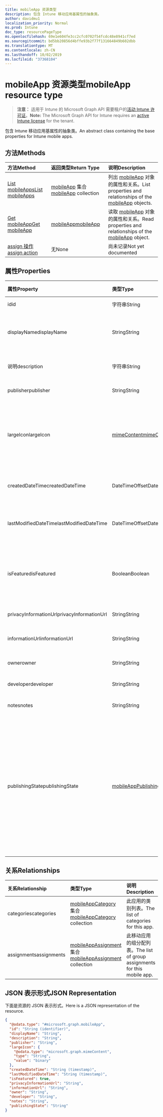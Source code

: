 ```yaml
---
title: mobileApp 资源类型
description: 包含 Intune 移动应用基属性的抽象类。
author: davidmu1
localization_priority: Normal
ms.prod: Intune
doc_type: resourcePageType
ms.openlocfilehash: 69e1e604fe3cc2cfc0702f54fcdc48e8941cf7ed
ms.sourcegitcommit: bd5bb20856d4bffe93b2f77f131664849b602dbb
ms.translationtype: MT
ms.contentlocale: zh-CN
ms.lasthandoff: 10/02/2019
ms.locfileid: "37368104"
---
```

# <a name="mobileapp-resource-type"></a><span data-ttu-id="bf815-103">mobileApp 资源类型</span><span class="sxs-lookup"><span data-stu-id="bf815-103">mobileApp resource type</span></span>

> <span data-ttu-id="bf815-104">**注意：** 适用于 Intune 的 Microsoft Graph API 需要租户的[活动 Intune 许可证](https://go.microsoft.com/fwlink/?linkid=839381)。</span><span class="sxs-lookup"><span data-stu-id="bf815-104">**Note:** The Microsoft Graph API for Intune requires an [active Intune license](https://go.microsoft.com/fwlink/?linkid=839381) for the tenant.</span></span>

<span data-ttu-id="bf815-105">包含 Intune 移动应用基属性的抽象类。</span><span class="sxs-lookup"><span data-stu-id="bf815-105">An abstract class containing the base properties for Intune mobile apps.</span></span>

## <a name="methods"></a><span data-ttu-id="bf815-106">方法</span><span class="sxs-lookup"><span data-stu-id="bf815-106">Methods</span></span>
|<span data-ttu-id="bf815-107">方法</span><span class="sxs-lookup"><span data-stu-id="bf815-107">Method</span></span>|<span data-ttu-id="bf815-108">返回类型</span><span class="sxs-lookup"><span data-stu-id="bf815-108">Return Type</span></span>|<span data-ttu-id="bf815-109">说明</span><span class="sxs-lookup"><span data-stu-id="bf815-109">Description</span></span>|
|:---|:---|:---|
|[<span data-ttu-id="bf815-110">List mobileApps</span><span class="sxs-lookup"><span data-stu-id="bf815-110">List mobileApps</span></span>](../api/intune-apps-mobileapp-list.md)|<span data-ttu-id="bf815-111">[mobileApp](../resources/intune-apps-mobileapp.md) 集合</span><span class="sxs-lookup"><span data-stu-id="bf815-111">[mobileApp](../resources/intune-apps-mobileapp.md) collection</span></span>|<span data-ttu-id="bf815-112">列出 [mobileApp](../resources/intune-apps-mobileapp.md) 对象的属性和关系。</span><span class="sxs-lookup"><span data-stu-id="bf815-112">List properties and relationships of the [mobileApp](../resources/intune-apps-mobileapp.md) objects.</span></span>|
|[<span data-ttu-id="bf815-113">Get mobileApp</span><span class="sxs-lookup"><span data-stu-id="bf815-113">Get mobileApp</span></span>](../api/intune-apps-mobileapp-get.md)|[<span data-ttu-id="bf815-114">mobileApp</span><span class="sxs-lookup"><span data-stu-id="bf815-114">mobileApp</span></span>](../resources/intune-apps-mobileapp.md)|<span data-ttu-id="bf815-115">读取 [mobileApp](../resources/intune-apps-mobileapp.md) 对象的属性和关系。</span><span class="sxs-lookup"><span data-stu-id="bf815-115">Read properties and relationships of the [mobileApp](../resources/intune-apps-mobileapp.md) object.</span></span>|
|[<span data-ttu-id="bf815-116">assign 操作</span><span class="sxs-lookup"><span data-stu-id="bf815-116">assign action</span></span>](../api/intune-apps-mobileapp-assign.md)|<span data-ttu-id="bf815-117">无</span><span class="sxs-lookup"><span data-stu-id="bf815-117">None</span></span>|<span data-ttu-id="bf815-118">尚未记录</span><span class="sxs-lookup"><span data-stu-id="bf815-118">Not yet documented</span></span>|

## <a name="properties"></a><span data-ttu-id="bf815-119">属性</span><span class="sxs-lookup"><span data-stu-id="bf815-119">Properties</span></span>
|<span data-ttu-id="bf815-120">属性</span><span class="sxs-lookup"><span data-stu-id="bf815-120">Property</span></span>|<span data-ttu-id="bf815-121">类型</span><span class="sxs-lookup"><span data-stu-id="bf815-121">Type</span></span>|<span data-ttu-id="bf815-122">说明</span><span class="sxs-lookup"><span data-stu-id="bf815-122">Description</span></span>|
|:---|:---|:---|
|<span data-ttu-id="bf815-123">id</span><span class="sxs-lookup"><span data-stu-id="bf815-123">id</span></span>|<span data-ttu-id="bf815-124">字符串</span><span class="sxs-lookup"><span data-stu-id="bf815-124">String</span></span>|<span data-ttu-id="bf815-125">实体的键。</span><span class="sxs-lookup"><span data-stu-id="bf815-125">Key of the entity.</span></span>|
|<span data-ttu-id="bf815-126">displayName</span><span class="sxs-lookup"><span data-stu-id="bf815-126">displayName</span></span>|<span data-ttu-id="bf815-127">String</span><span class="sxs-lookup"><span data-stu-id="bf815-127">String</span></span>|<span data-ttu-id="bf815-128">管理员提供或导入的应用标题。</span><span class="sxs-lookup"><span data-stu-id="bf815-128">The admin provided or imported title of the app.</span></span>|
|<span data-ttu-id="bf815-129">说明</span><span class="sxs-lookup"><span data-stu-id="bf815-129">description</span></span>|<span data-ttu-id="bf815-130">字符串</span><span class="sxs-lookup"><span data-stu-id="bf815-130">String</span></span>|<span data-ttu-id="bf815-131">应用的说明。</span><span class="sxs-lookup"><span data-stu-id="bf815-131">The description of the app.</span></span>|
|<span data-ttu-id="bf815-132">publisher</span><span class="sxs-lookup"><span data-stu-id="bf815-132">publisher</span></span>|<span data-ttu-id="bf815-133">String</span><span class="sxs-lookup"><span data-stu-id="bf815-133">String</span></span>|<span data-ttu-id="bf815-134">应用的发布者。</span><span class="sxs-lookup"><span data-stu-id="bf815-134">The publisher of the app.</span></span>|
|<span data-ttu-id="bf815-135">largeIcon</span><span class="sxs-lookup"><span data-stu-id="bf815-135">largeIcon</span></span>|[<span data-ttu-id="bf815-136">mimeContent</span><span class="sxs-lookup"><span data-stu-id="bf815-136">mimeContent</span></span>](../resources/intune-shared-mimecontent.md)|<span data-ttu-id="bf815-137">要显示在应用详细信息中并用于图标上传的大图标。</span><span class="sxs-lookup"><span data-stu-id="bf815-137">The large icon, to be displayed in the app details and used for upload of the icon.</span></span>|
|<span data-ttu-id="bf815-138">createdDateTime</span><span class="sxs-lookup"><span data-stu-id="bf815-138">createdDateTime</span></span>|<span data-ttu-id="bf815-139">DateTimeOffset</span><span class="sxs-lookup"><span data-stu-id="bf815-139">DateTimeOffset</span></span>|<span data-ttu-id="bf815-140">创建应用的日期和时间。</span><span class="sxs-lookup"><span data-stu-id="bf815-140">The date and time the app was created.</span></span>|
|<span data-ttu-id="bf815-141">lastModifiedDateTime</span><span class="sxs-lookup"><span data-stu-id="bf815-141">lastModifiedDateTime</span></span>|<span data-ttu-id="bf815-142">DateTimeOffset</span><span class="sxs-lookup"><span data-stu-id="bf815-142">DateTimeOffset</span></span>|<span data-ttu-id="bf815-143">上次修改应用的日期和时间。</span><span class="sxs-lookup"><span data-stu-id="bf815-143">The date and time the app was last modified.</span></span>|
|<span data-ttu-id="bf815-144">isFeatured</span><span class="sxs-lookup"><span data-stu-id="bf815-144">isFeatured</span></span>|<span data-ttu-id="bf815-145">Boolean</span><span class="sxs-lookup"><span data-stu-id="bf815-145">Boolean</span></span>|<span data-ttu-id="bf815-146">指示应用是否被管理员标记为特色的值。</span><span class="sxs-lookup"><span data-stu-id="bf815-146">The value indicating whether the app is marked as featured by the admin.</span></span>|
|<span data-ttu-id="bf815-147">privacyInformationUrl</span><span class="sxs-lookup"><span data-stu-id="bf815-147">privacyInformationUrl</span></span>|<span data-ttu-id="bf815-148">String</span><span class="sxs-lookup"><span data-stu-id="bf815-148">String</span></span>|<span data-ttu-id="bf815-149">隐私声明 Url。</span><span class="sxs-lookup"><span data-stu-id="bf815-149">The privacy statement Url.</span></span>|
|<span data-ttu-id="bf815-150">informationUrl</span><span class="sxs-lookup"><span data-stu-id="bf815-150">informationUrl</span></span>|<span data-ttu-id="bf815-151">String</span><span class="sxs-lookup"><span data-stu-id="bf815-151">String</span></span>|<span data-ttu-id="bf815-152">详细信息 Url。</span><span class="sxs-lookup"><span data-stu-id="bf815-152">The more information Url.</span></span>|
|<span data-ttu-id="bf815-153">owner</span><span class="sxs-lookup"><span data-stu-id="bf815-153">owner</span></span>|<span data-ttu-id="bf815-154">String</span><span class="sxs-lookup"><span data-stu-id="bf815-154">String</span></span>|<span data-ttu-id="bf815-155">应用的所有者。</span><span class="sxs-lookup"><span data-stu-id="bf815-155">The owner of the app.</span></span>|
|<span data-ttu-id="bf815-156">developer</span><span class="sxs-lookup"><span data-stu-id="bf815-156">developer</span></span>|<span data-ttu-id="bf815-157">String</span><span class="sxs-lookup"><span data-stu-id="bf815-157">String</span></span>|<span data-ttu-id="bf815-158">应用的开发者。</span><span class="sxs-lookup"><span data-stu-id="bf815-158">The developer of the app.</span></span>|
|<span data-ttu-id="bf815-159">notes</span><span class="sxs-lookup"><span data-stu-id="bf815-159">notes</span></span>|<span data-ttu-id="bf815-160">String</span><span class="sxs-lookup"><span data-stu-id="bf815-160">String</span></span>|<span data-ttu-id="bf815-161">应用的备注。</span><span class="sxs-lookup"><span data-stu-id="bf815-161">Notes for the app.</span></span>|
|<span data-ttu-id="bf815-162">publishingState</span><span class="sxs-lookup"><span data-stu-id="bf815-162">publishingState</span></span>|[<span data-ttu-id="bf815-163">mobileAppPublishingState</span><span class="sxs-lookup"><span data-stu-id="bf815-163">mobileAppPublishingState</span></span>](../resources/intune-apps-mobileapppublishingstate.md)|<span data-ttu-id="bf815-164">应用的发布状态。</span><span class="sxs-lookup"><span data-stu-id="bf815-164">The publishing state for the app.</span></span> <span data-ttu-id="bf815-165">除非应用已发布，否则无法分配应用。</span><span class="sxs-lookup"><span data-stu-id="bf815-165">The app cannot be assigned unless the app is published.</span></span> <span data-ttu-id="bf815-166">可取值为：`notPublished`、`processing`、`published`。</span><span class="sxs-lookup"><span data-stu-id="bf815-166">Possible values are: `notPublished`, `processing`, `published`.</span></span>|

## <a name="relationships"></a><span data-ttu-id="bf815-167">关系</span><span class="sxs-lookup"><span data-stu-id="bf815-167">Relationships</span></span>
|<span data-ttu-id="bf815-168">关系</span><span class="sxs-lookup"><span data-stu-id="bf815-168">Relationship</span></span>|<span data-ttu-id="bf815-169">类型</span><span class="sxs-lookup"><span data-stu-id="bf815-169">Type</span></span>|<span data-ttu-id="bf815-170">说明</span><span class="sxs-lookup"><span data-stu-id="bf815-170">Description</span></span>|
|:---|:---|:---|
|<span data-ttu-id="bf815-171">categories</span><span class="sxs-lookup"><span data-stu-id="bf815-171">categories</span></span>|<span data-ttu-id="bf815-172">[mobileAppCategory](../resources/intune-apps-mobileappcategory.md) 集合</span><span class="sxs-lookup"><span data-stu-id="bf815-172">[mobileAppCategory](../resources/intune-apps-mobileappcategory.md) collection</span></span>|<span data-ttu-id="bf815-173">此应用的类别列表。</span><span class="sxs-lookup"><span data-stu-id="bf815-173">The list of categories for this app.</span></span>|
|<span data-ttu-id="bf815-174">assignments</span><span class="sxs-lookup"><span data-stu-id="bf815-174">assignments</span></span>|<span data-ttu-id="bf815-175">[mobileAppAssignment](../resources/intune-apps-mobileappassignment.md) 集合</span><span class="sxs-lookup"><span data-stu-id="bf815-175">[mobileAppAssignment](../resources/intune-apps-mobileappassignment.md) collection</span></span>|<span data-ttu-id="bf815-176">此移动应用的组分配列表。</span><span class="sxs-lookup"><span data-stu-id="bf815-176">The list of group assignments for this mobile app.</span></span>|

## <a name="json-representation"></a><span data-ttu-id="bf815-177">JSON 表示形式</span><span class="sxs-lookup"><span data-stu-id="bf815-177">JSON Representation</span></span>
<span data-ttu-id="bf815-178">下面是资源的 JSON 表示形式。</span><span class="sxs-lookup"><span data-stu-id="bf815-178">Here is a JSON representation of the resource.</span></span>
<!-- {
  "blockType": "resource",
  "keyProperty": "id",
  "@odata.type": "microsoft.graph.mobileApp"
}
-->
``` json
{
  "@odata.type": "#microsoft.graph.mobileApp",
  "id": "String (identifier)",
  "displayName": "String",
  "description": "String",
  "publisher": "String",
  "largeIcon": {
    "@odata.type": "microsoft.graph.mimeContent",
    "type": "String",
    "value": "binary"
  },
  "createdDateTime": "String (timestamp)",
  "lastModifiedDateTime": "String (timestamp)",
  "isFeatured": true,
  "privacyInformationUrl": "String",
  "informationUrl": "String",
  "owner": "String",
  "developer": "String",
  "notes": "String",
  "publishingState": "String"
}
```




